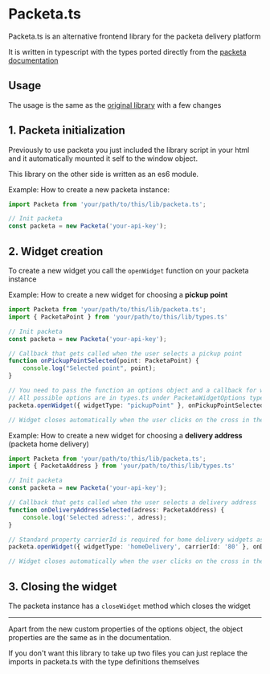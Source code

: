 # Packeta.ts

Packeta.ts is an alternative frontend library for the packeta delivery platform

It is written in typescript with the types ported directly from the [packeta documentation](https://docs.packetery.com/index.html)

## Usage

The usage is the same as the [original library](https://docs.packetery.com/01-pickup-point-selection/02-widget-v6.html)
with a few changes

## 1. Packeta initialization

Previously to use packeta you just included the library script in your html and it automatically mounted it self to the window object.

This library on the other side is written as an es6 module.

Example:
How to create a new packeta instance:
```ts
import Packeta from 'your/path/to/this/lib/packeta.ts';

// Init packeta
const packeta = new Packeta('your-api-key');
```

## 2. Widget creation

To create a new widget you call the `openWidget` function on your packeta instance

Example:
How to create a new widget for choosing a __pickup point__
```ts
import Packeta from 'your/path/to/this/lib/packeta.ts';
import { PacketaPoint } from 'your/path/to/this/lib/types.ts'

// Init packeta
const packeta = new Packeta('your-api-key');

// Callback that gets called when the user selects a pickup point
function onPickupPointSelected(point: PacketaPoint) {
    console.log("Selected point", point);
}

// You need to pass the function an options object and a callback for when the user selects a pickup point
// All possible options are in types.ts under PacketaWidgetOptions type
packeta.openWidget({ widgetType: "pickupPoint" }, onPickupPointSelected);

// Widget closes automatically when the user clicks on the cross in the right corner, outside the popup, selects a pickup point or presses the escape key

```

Example:
How to create a new widget for choosing a __delivery address__ (packeta home delivery)
```ts
import Packeta from 'your/path/to/this/lib/packeta.ts';
import { PacketaAddress } from 'your/path/to/this/lib/types.ts'

// Init packeta
const packeta = new Packeta('your-api-key');

// Callback that gets called when the user selects a delivery address
function onDeliveryAddressSelected(adress: PacketaAddress) {
    console.log('Selected adress:', adress);
}

// Standard property carrierId is required for home delivery widgets as stated in the docs https://docs.packetery.com/07-home-delivery/01-impl-man.html#toc-hd-options
packeta.openWidget({ widgetType: 'homeDelivery', carrierId: '80' }, onDeliveryAddressSelected);

// Widget closes automatically when the user clicks on the cross in the right corner, outside the popup, selects a delivery address or presses the escape key
```

## 3. Closing the widget
The packeta instance has a `closeWidget` method which closes the widget

<hr>

Apart from the new custom properties of the options object, the object properties are the same as in the documentation.

If you don't want this library to take up two files you can just replace the imports in packeta.ts with the type definitions themselves